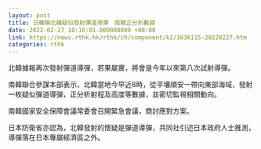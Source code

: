 ```yaml
---
layout: post
title: 日韓稱北韓疑似發射彈道導彈　南韓正分析數據
date: 2022-02-27 10:16:01.000000000 +08:00
link: https://news.rthk.hk/rthk/ch/component/k2/1636115-20220227.htm
categories: rthk
---
```


北韓據報再次發射彈道導彈，若果屬實，將會是今年以來第八次試射導彈。

南韓聯合參謀本部表示，北韓當地今早近8時，從平壤順安一帶向東部海域，發射一枚疑似彈道導彈，正分析射程及高度等數據，並密切監視相關動向。

南韓國家安全保障會議常委會召開緊急會議，商討應對方案。

日本防衛省亦認為，北韓發射的懷疑是彈道導彈，共同社引述日本政府人士推測，導彈落在日本專屬經濟區之外。
